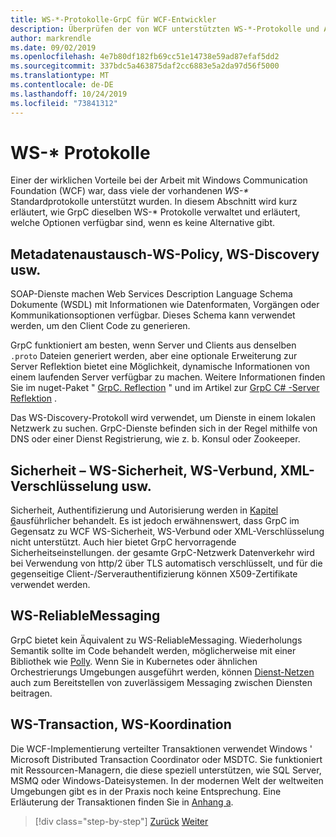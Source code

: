 ```yaml
---
title: WS-*-Protokolle-GrpC für WCF-Entwickler
description: Überprüfen der von WCF unterstützten WS-*-Protokolle und Alternativen, die mit GrpC verfügbar sind
author: markrendle
ms.date: 09/02/2019
ms.openlocfilehash: 4e7b80df182fb69cc51e14738e59ad87efaf5dd2
ms.sourcegitcommit: 337bdc5a463875daf2cc6883e5a2da97d56f5000
ms.translationtype: MT
ms.contentlocale: de-DE
ms.lasthandoff: 10/24/2019
ms.locfileid: "73841312"
---
```

# <a name="ws--protocols"></a>WS-\* Protokolle

Einer der wirklichen Vorteile bei der Arbeit mit Windows Communication Foundation (WCF) war, dass viele der vorhandenen _WS-\*_ Standardprotokolle unterstützt wurden. In diesem Abschnitt wird kurz erläutert, wie GrpC dieselben WS-\* Protokolle verwaltet und erläutert, welche Optionen verfügbar sind, wenn es keine Alternative gibt.

## <a name="metadata-exchange---ws-policy-ws-discovery-and-so-on"></a>Metadatenaustausch-WS-Policy, WS-Discovery usw.

SOAP-Dienste machen Web Services Description Language Schema Dokumente (WSDL) mit Informationen wie Datenformaten, Vorgängen oder Kommunikationsoptionen verfügbar. Dieses Schema kann verwendet werden, um den Client Code zu generieren.

GrpC funktioniert am besten, wenn Server und Clients aus denselben `.proto` Dateien generiert werden, aber eine optionale Erweiterung zur Server Reflektion bietet eine Möglichkeit, dynamische Informationen von einem laufenden Server verfügbar zu machen. Weitere Informationen finden Sie im nuget-Paket " [GrpC. Reflection](https://nuget.org/packages/Grpc.Reflection) " und im Artikel zur [GrpC C# -Server Reflektion](https://github.com/grpc/grpc/blob/master/doc/csharp/server_reflection.md) .

Das WS-Discovery-Protokoll wird verwendet, um Dienste in einem lokalen Netzwerk zu suchen. GrpC-Dienste befinden sich in der Regel mithilfe von DNS oder einer Dienst Registrierung, wie z. b. Konsul oder Zookeeper.

## <a name="security--ws-security-ws-federation-xml-encryption-and-so-on"></a>Sicherheit – WS-Sicherheit, WS-Verbund, XML-Verschlüsselung usw.

Sicherheit, Authentifizierung und Autorisierung werden in [Kapitel 6](security.md)ausführlicher behandelt. Es ist jedoch erwähnenswert, dass GrpC im Gegensatz zu WCF WS-Sicherheit, WS-Verbund oder XML-Verschlüsselung nicht unterstützt. Auch hier bietet GrpC hervorragende Sicherheitseinstellungen. der gesamte GrpC-Netzwerk Datenverkehr wird bei Verwendung von http/2 über TLS automatisch verschlüsselt, und für die gegenseitige Client-/Serverauthentifizierung können X509-Zertifikate verwendet werden.

## <a name="ws-reliablemessaging"></a>WS-ReliableMessaging

GrpC bietet kein Äquivalent zu WS-ReliableMessaging. Wiederholungs Semantik sollte im Code behandelt werden, möglicherweise mit einer Bibliothek wie [Polly](https://github.com/App-vNext/Polly). Wenn Sie in Kubernetes oder ähnlichen Orchestrierungs Umgebungen ausgeführt werden, können [Dienst-Netzen](service-mesh.md) auch zum Bereitstellen von zuverlässigem Messaging zwischen Diensten beitragen.

## <a name="ws-transaction-ws-coordination"></a>WS-Transaction, WS-Koordination

Die WCF-Implementierung verteilter Transaktionen verwendet Windows ' Microsoft Distributed Transaction Coordinator oder MSDTC. Sie funktioniert mit Ressourcen-Managern, die diese speziell unterstützen, wie SQL Server, MSMQ oder Windows-Dateisystemen. In der modernen Welt der weltweiten Umgebungen gibt es in der Praxis noch keine Entsprechung. Eine Erläuterung der Transaktionen finden Sie in [Anhang a](appendix.md).

>[!div class="step-by-step"]
>[Zurück](error-handling.md)
>[Weiter](migrate-wcf-to-grpc.md)
